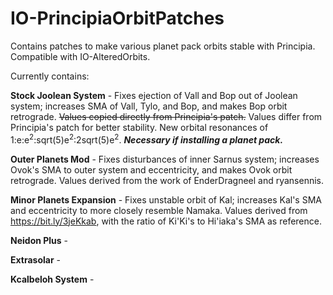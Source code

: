 # IO-PrincipiaOrbitPatches
Contains patches to make various planet pack orbits stable with Principia.
Compatible with IO-AlteredOrbits.

Currently contains:

  **Stock Joolean System** - Fixes ejection of Vall and Bop out of Joolean system; increases SMA of Vall, Tylo, and Bop, and makes Bop orbit retrograde. ~~Values copied directly from Principia's patch.~~ Values differ from Principia's patch for better stability. New orbital resonances of 1:e:e<sup>2</sup>:sqrt(5)e<sup>2</sup>:2sqrt(5)e<sup>2</sup>.
    ***Necessary if installing a planet pack.***
    
  **Outer Planets Mod** - Fixes disturbances of inner Sarnus system; increases Ovok's SMA to outer system and eccentricity, and makes Ovok orbit retrograde. Values derived from the work of EnderDragneel and ryansennis.
    
  **Minor Planets Expansion** - Fixes unstable orbit of Kal; increases Kal's SMA and eccentricity to more closely resemble Namaka. Values derived from https://bit.ly/3jeKkab, with the ratio of Ki'Ki's to Hi'iaka's SMA as reference.

  **Neidon Plus** - 
  
  **Extrasolar** - 
  
  **Kcalbeloh System** - 
